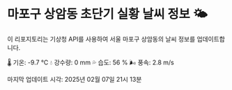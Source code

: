 
# 마포구 상암동 초단기 실황 날씨 정보 🌤️

이 리포지토리는 기상청 API를 사용하여 서울 마포구 상암동의 날씨 정보를 업데이트합니다. 

🌡️ 기온: -9.7 ℃
💧 강수량: 0 mm
💦 습도: 56 %
🌬️ 풍속: 2.8 m/s

마지막 업데이트 시각: 2025년 02월 07일 21시 13분    
